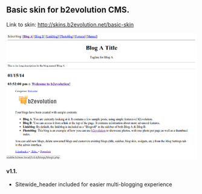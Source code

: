## Basic skin for b2evolution CMS.

Link to skin: http://skins.b2evolution.net/basic-skin

<img src="skinshot.png"/>

#### v1.1.

- Sitewide_header included for easier multi-blogging experience
